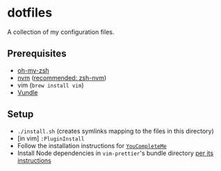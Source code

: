 # dotfiles

A collection of my configuration files.

## Prerequisites

* [oh-my-zsh](https://github.com/robbyrussell/oh-my-zsh)
* [nvm](https://github.com/creationix/nvm) ([recommended: zsh-nvm](https://github.com/lukechilds/zsh-nvm))
* vim (`brew install vim`)
* [Vundle](https://github.com/VundleVim/Vundle.vim)

## Setup

* `./install.sh` (creates symlinks mapping to the files in this directory)
* [in vim] `:PluginInstall`
* Follow the installation instructions for [`YouCompleteMe`](https://github.com/Valloric/YouCompleteMe)
* Install Node dependencies in `vim-prettier`'s bundle directory [per its instructions](https://github.com/prettier/vim-prettier#install)
